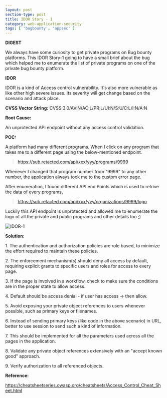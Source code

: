 ```yaml
---
layout: post
section-type: post
title: IDOR Story - 1
category: web-application-security
tags: [ 'bugbounty', 'appsec' ]
---
```


**DIGEST**

We always have some curiosity to get private programs on Bug bounty platforms. This IDOR Story-1 going to have a small brief about the bug which helped me to enumerate the list of private programs on one of the private bug bounty platform.

**IDOR**

IDOR is a kind of Access control vulnerability. It's also more vulnerable as like other high severe issues. Its severity will get change based on the scenario and attack place.

**CVSS Vector String:** CVSS:3.0/AV:N/AC:L/PR:L/UI:N/S:U/C:L/I:N/A:N

**Root Cause:**

An unprotected API endpoint without any access control validation.

**POC:**

A platform had many different programs. When I click on any program that takes me to a different page using the below-mentioned endpoint.

> https://sub.retacted.com/api/xxx/yyy/programs/9999

Whenever I changed that program number from "9999" to any other number, the application always took me to the custom error page.

After enumeration, I found different API end Points which is used to retrive the data of every programs,

> https://sub.retacted.com/api/xxx/yyy/organizations/9999/logo

Luckily this API endpoint is unprotected and allowed me to enumerate the logo of all the private and public programs and other details too ;)

![IDOR-1](../../../../img/appsec/IDOR-1-private-program-enum.png)

**Solution:**

<p style="text-align:left;">1. The authentication and authorization policies are role based, to minimize the effort required to maintain these policies.</p>
<p style="text-align:left;">2. The enforcement mechanism(s) should deny all access by default, requiring explicit grants to specific users and roles for access to every page.</p>
<p style="text-align:left;">3. If the page is involved in a workflow, check to make sure the conditions are in the proper state to allow access.</p>
<p style="text-align:left;">4. Default should be access denial - if user has access -> then allow.</p>
<p style="text-align:left;">5. Avoid exposing your private object references to users whenever possible, such as primary keys or filenames.</p>
<p style="text-align:left;">6. Instead of sending primary keys (like code in the above scenario) in URL, better to use session to send such a kind of information.</p>
<p style="text-align:left;">7. This should be implemented for all the parameters used across all the pages in the application.</p>
<p style="text-align:left;">8. Validate any private object references extensively with an "accept known good" approach.</p>
<p style="text-align:left;">9. Verify authorization to all referenced objects.</p>

**Reference:**

https://cheatsheetseries.owasp.org/cheatsheets/Access_Control_Cheat_Sheet.html
